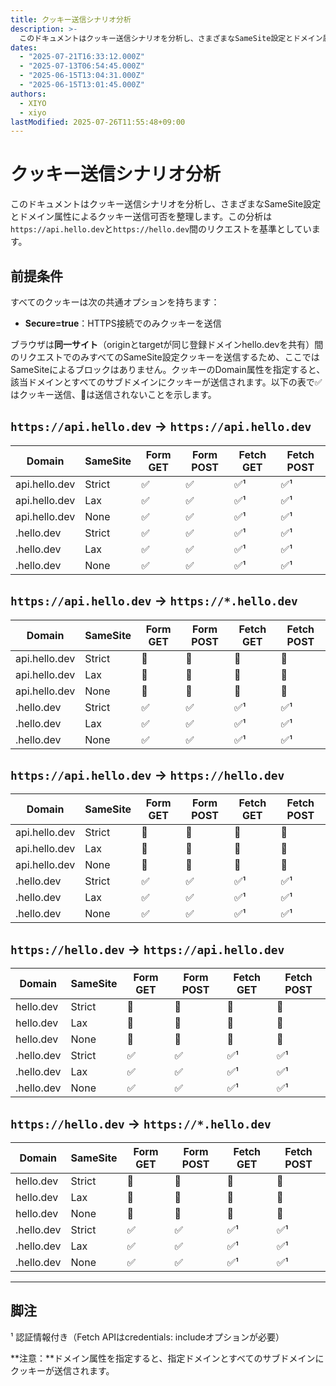 ```yaml
---
title: クッキー送信シナリオ分析
description: >-
  このドキュメントはクッキー送信シナリオを分析し、さまざまなSameSite設定とドメイン属性によるクッキー送信可否を整理します。この分析は`https://api.hello.dev`と`https://hello.dev`間のリクエストを基準としています。
dates:
  - "2025-07-21T16:33:12.000Z"
  - "2025-07-13T06:54:45.000Z"
  - "2025-06-15T13:04:31.000Z"
  - "2025-06-15T13:01:45.000Z"
authors:
  - XIYO
  - xiyo
lastModified: 2025-07-26T11:55:48+09:00
---
```

# クッキー送信シナリオ分析

このドキュメントはクッキー送信シナリオを分析し、さまざまなSameSite設定とドメイン属性によるクッキー送信可否を整理します。この分析は`https://api.hello.dev`と`https://hello.dev`間のリクエストを基準としています。

## 前提条件

すべてのクッキーは次の共通オプションを持ちます：
- **Secure=true**：HTTPS接続でのみクッキーを送信

ブラウザは**同一サイト**（originとtargetが同じ登録ドメインhello.devを共有）間のリクエストでのみすべてのSameSite設定クッキーを送信するため、ここではSameSiteによるブロックはありません。クッキーのDomain属性を指定すると、該当ドメインとすべてのサブドメインにクッキーが送信されます。以下の表で✅はクッキー送信、🚫は送信されないことを示します。

## `https://api.hello.dev` → `https://api.hello.dev`

|**Domain**|**SameSite**|**Form GET**|**Form POST**|**Fetch GET**|**Fetch POST**|
|---|---|---|---|---|---|
|api.hello.dev|Strict|✅|✅|✅¹|✅¹|
|api.hello.dev|Lax|✅|✅|✅¹|✅¹|
|api.hello.dev|None|✅|✅|✅¹|✅¹|
|.hello.dev|Strict|✅|✅|✅¹|✅¹|
|.hello.dev|Lax|✅|✅|✅¹|✅¹|
|.hello.dev|None|✅|✅|✅¹|✅¹|

## `https://api.hello.dev` → `https://*.hello.dev`

|**Domain**|**SameSite**|**Form GET**|**Form POST**|**Fetch GET**|**Fetch POST**|
|---|---|---|---|---|---|
|api.hello.dev|Strict|🚫|🚫|🚫|🚫|
|api.hello.dev|Lax|🚫|🚫|🚫|🚫|
|api.hello.dev|None|🚫|🚫|🚫|🚫|
|.hello.dev|Strict|✅|✅|✅¹|✅¹|
|.hello.dev|Lax|✅|✅|✅¹|✅¹|
|.hello.dev|None|✅|✅|✅¹|✅¹|

## `https://api.hello.dev` → `https://hello.dev`

|**Domain**|**SameSite**|**Form GET**|**Form POST**|**Fetch GET**|**Fetch POST**|
|---|---|---|---|---|---|
|api.hello.dev|Strict|🚫|🚫|🚫|🚫|
|api.hello.dev|Lax|🚫|🚫|🚫|🚫|
|api.hello.dev|None|🚫|🚫|🚫|🚫|
|.hello.dev|Strict|✅|✅|✅¹|✅¹|
|.hello.dev|Lax|✅|✅|✅¹|✅¹|
|.hello.dev|None|✅|✅|✅¹|✅¹|

## `https://hello.dev` → `https://api.hello.dev`

|**Domain**|**SameSite**|**Form GET**|**Form POST**|**Fetch GET**|**Fetch POST**|
|---|---|---|---|---|---|
|hello.dev|Strict|🚫|🚫|🚫|🚫|
|hello.dev|Lax|🚫|🚫|🚫|🚫|
|hello.dev|None|🚫|🚫|🚫|🚫|
|.hello.dev|Strict|✅|✅|✅¹|✅¹|
|.hello.dev|Lax|✅|✅|✅¹|✅¹|
|.hello.dev|None|✅|✅|✅¹|✅¹|

## `https://hello.dev` → `https://*.hello.dev`

|**Domain**|**SameSite**|**Form GET**|**Form POST**|**Fetch GET**|**Fetch POST**|
|---|---|---|---|---|---|
|hello.dev|Strict|🚫|🚫|🚫|🚫|
|hello.dev|Lax|🚫|🚫|🚫|🚫|
|hello.dev|None|🚫|🚫|🚫|🚫|
|.hello.dev|Strict|✅|✅|✅¹|✅¹|
|.hello.dev|Lax|✅|✅|✅¹|✅¹|
|.hello.dev|None|✅|✅|✅¹|✅¹|

---

## 脚注

¹ 認証情報付き（Fetch APIはcredentials: includeオプションが必要）

**注意：**ドメイン属性を指定すると、指定ドメインとすべてのサブドメインにクッキーが送信されます。
